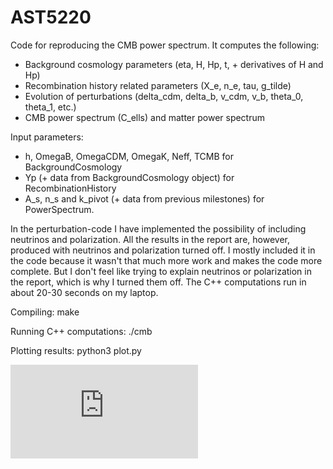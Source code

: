 # AST5220

Code for reproducing the CMB power spectrum. It computes the following:

  - Background cosmology parameters (eta, H, Hp, t, + derivatives of H and Hp)
  - Recombination history related parameters (X_e, n_e, tau, g_tilde)
  - Evolution of perturbations (delta_cdm, delta_b, v_cdm, v_b, theta_0, theta_1, etc.)
  - CMB power spectrum (C_ells) and matter power spectrum

Input parameters:
  - h, OmegaB, OmegaCDM, OmegaK, Neff, TCMB for BackgroundCosmology
  - Yp (+ data from BackgroundCosmology object) for RecombinationHistory
  - A_s, n_s and k_pivot (+ data from previous milestones) for PowerSpectrum.

In the perturbation-code I have implemented the possibility of including neutrinos and polarization. All the results in the report are, however, produced with neutrinos and polarization turned off. I mostly included it in the code because it wasn't that much more work and makes the code more complete. But I don't feel like trying to explain
neutrinos or polarization in the report, which is why I turned them off. The C++ computations run in about 20-30 seconds
on my laptop.

Compiling:
make

Running C++ computations:
./cmb

Plotting results:
python3 plot.py

![alt text](https://github.com/chrvill/AST5220/blob/main/images/cmb_map.pdf?raw=true)
